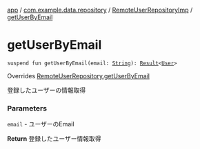 [app](../../index.md) / [com.example.data.repository](../index.md) / [RemoteUserRepositoryImp](index.md) / [getUserByEmail](./get-user-by-email.md)

# getUserByEmail

`suspend fun getUserByEmail(email: `[`String`](https://kotlinlang.org/api/latest/jvm/stdlib/kotlin/-string/index.html)`): `[`Result`](../../com.example.domain.model.value/-result/index.md)`<`[`User`](../../com.example.domain.model.entity/-user/index.md)`>`

Overrides [RemoteUserRepository.getUserByEmail](../-remote-user-repository/get-user-by-email.md)

登録したユーザーの情報取得

### Parameters

`email` - ユーザーのEmail

**Return**
登録したユーザー情報取得

